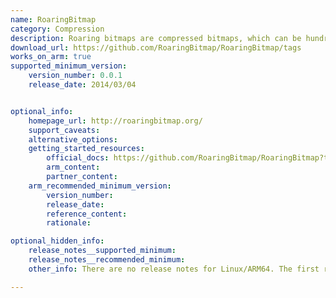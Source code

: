 ```yaml
---
name: RoaringBitmap
category: Compression
description: Roaring bitmaps are compressed bitmaps, which can be hundreds of times faster. They offer significantly better compression as well.
download_url: https://github.com/RoaringBitmap/RoaringBitmap/tags
works_on_arm: true
supported_minimum_version:
    version_number: 0.0.1
    release_date: 2014/03/04


optional_info:
    homepage_url: http://roaringbitmap.org/
    support_caveats:
    alternative_options:
    getting_started_resources:
        official_docs: https://github.com/RoaringBitmap/RoaringBitmap?tab=readme-ov-file#usage-for-roaringbitmap-developers
        arm_content:
        partner_content:
    arm_recommended_minimum_version:
        version_number:
        release_date:
        reference_content:
        rationale:

optional_hidden_info:
    release_notes__supported_minimum:
    release_notes__recommended_minimum:
    other_info: There are no release notes for Linux/ARM64. The first released tag, i.e. 0.0.1, can be compiled from source with "mvn compile" and tests can be run with "mvn test". JDK 8 is used for build/test.

---
```

